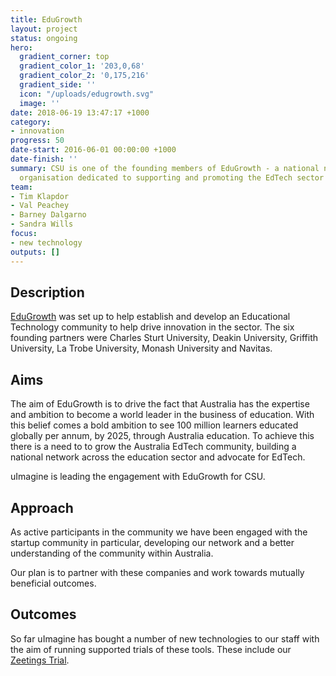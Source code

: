 ```yaml
---
title: EduGrowth
layout: project
status: ongoing
hero:
  gradient_corner: top
  gradient_color_1: '203,0,68'
  gradient_color_2: '0,175,216'
  gradient_side: ''
  icon: "/uploads/edugrowth.svg"
  image: ''
date: 2018-06-19 13:47:17 +1000
category:
- innovation
progress: 50
date-start: 2016-06-01 00:00:00 +1000
date-finish: ''
summary: CSU is one of the founding members of EduGrowth - a national not-for-profit
  organisation dedicated to supporting and promoting the EdTech sector
team:
- Tim Klapdor
- Val Peachey
- Barney Dalgarno
- Sandra Wills
focus:
- new technology
outputs: []
---
```

## **Description**

[EduGrowth](http://www.edugrowth.com.au/about-us/ "EduGrowth Website") was set up to help establish and develop an Educational Technology community to help drive innovation in the sector. The six founding partners were Charles Sturt University, Deakin University, Griffith University, La Trobe University, Monash University and Navitas.

## **Aims**

The aim of EduGrowth is to drive the fact that Australia has the expertise and ambition to become a world leader in the business of education. With this belief comes a bold ambition to see 100 million learners educated globally per annum, by 2025, through Australia education. To achieve this there is a need to to grow the Australia EdTech community, building a national network across the education sector and advocate for EdTech.

uImagine is leading the engagement with EduGrowth for CSU.

## **Approach**

As active participants in the community we have been engaged with the startup community in particular, developing our network and a better understanding of the community within Australia.

Our plan is to partner with these companies and work towards mutually beneficial outcomes.

## **Outcomes**

So far uImagine has bought a number of new technologies to our staff with the aim of running supported trials of these tools. These include our [Zeetings Trial](zeetings-trial.html). 
